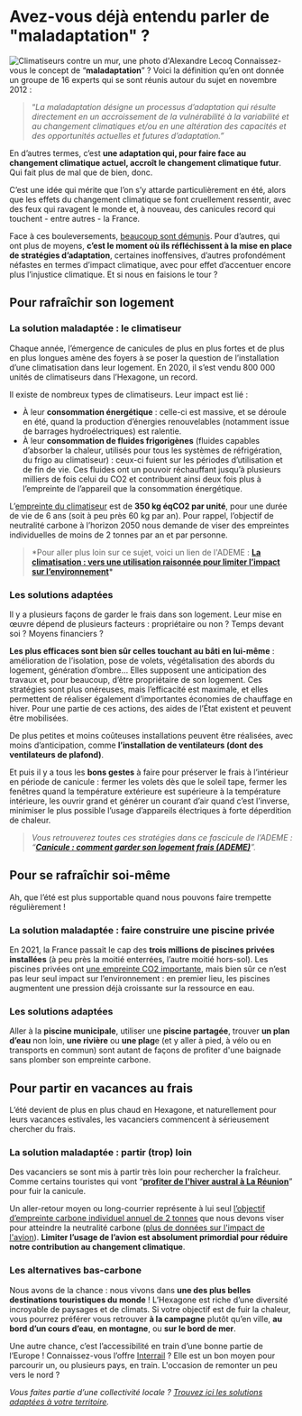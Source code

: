 # Avez-vous déjà entendu parler de "maladaptation" ?

![Climatiseurs contre un mur, une photo d'Alexandre Lecoq](/images/alexandre-lecocq-climatiseurs.jpg)
Connaissez-vous le concept de “**maladaptation**” ? Voici la définition qu’en ont donnée un groupe de 16 experts qui se sont réunis autour du sujet en novembre 2012 :

> “_La maladaptation désigne un processus d’adaptation qui résulte directement en un accroissement de la vulnérabilité à la variabilité et au changement climatiques et/ou en une altération des capacités et des opportunités actuelles et futures d’adaptation.”_

En d’autres termes, c’est **une adaptation qui, pour faire face au changement climatique actuel, accroît le changement climatique futur**. Qui fait plus de mal que de bien, donc.

C’est une idée qui mérite que l’on s’y attarde particulièrement en été, alors que les effets du changement climatique se font cruellement ressentir, avec des feux qui ravagent le monde et, à nouveau, des canicules record qui touchent - entre autres - la France.

Face à ces bouleversements, [beaucoup sont démunis](https://www.novethic.fr/actualite/energie/transition-energetique/isr-rse/precarite-energetique-d-ete-plus-d-un-francais-sur-deux-souffre-des-vagues-de-chaleur-dans-son-logement-151613.html). Pour d’autres, qui ont plus de moyens, **c’est le moment où ils réfléchissent à la mise en place de stratégies d’adaptation**, certaines inoffensives, d’autres profondément néfastes en termes d’impact climatique, avec pour effet d’accentuer encore plus l’injustice climatique. Et si nous en faisions le tour ?

## Pour rafraîchir son logement

### La solution maladaptée : le climatiseur

Chaque année, l’émergence de canicules de plus en plus fortes et de plus en plus longues amène des foyers à se poser la question de l’installation d’une climatisation dans leur logement. En 2020, il s’est vendu 800 000 unités de climatiseurs dans l’Hexagone, un record.

Il existe de nombreux types de climatiseurs. Leur impact est lié :

-   À leur **consommation énergétique** : celle-ci est massive, et se déroule en été, quand la production d’énergies renouvelables (notamment issue de barrages hydroélectriques) est ralentie.
-   À leur **consommation de fluides frigorigènes** (fluides capables d’absorber la chaleur, utilisés pour tous les systèmes de réfrigération, du frigo au climatiseur) : ceux-ci fuient sur les périodes d’utilisation et de fin de vie. Ces fluides ont un pouvoir réchauffant jusqu’à plusieurs milliers de fois celui du CO2 et contribuent ainsi deux fois plus à l’empreinte de l’appareil que la consommation énergétique.

L’[empreinte du climatiseur](https://impactco2.fr/electromenager/climatiseur) est de **350 kg éqCO2 par unité**, pour une durée de vie de 6 ans (soit à peu près 60 kg par an). Pour rappel, l’objectif de neutralité carbone à l’horizon 2050 nous demande de viser des empreintes individuelles de moins de 2 tonnes par an et par personne.

> \*Pour aller plus loin sur ce sujet, voici un lien de l'ADEME : **[La climatisation : vers une utilisation raisonnée pour limiter l’impact sur l’environnement](https://presse.ademe.fr/2021/06/la-climatisation-vers-une-utilisation-raisonnee-pour-limiter-limpact-sur-lenvironnement.html)\***

### Les solutions adaptées

Il y a plusieurs façons de garder le frais dans son logement. Leur mise en œuvre dépend de plusieurs facteurs : propriétaire ou non ? Temps devant soi ? Moyens financiers ?

**Les plus efficaces sont bien sûr celles touchant au bâti en lui-même** : amélioration de l’isolation, pose de volets, végétalisation des abords du logement, génération d’ombre… Elles supposent une anticipation des travaux et, pour beaucoup, d’être propriétaire de son logement. Ces stratégies sont plus onéreuses, mais l’efficacité est maximale, et elles permettent de réaliser également d’importantes économies de chauffage en hiver. Pour une partie de ces actions, des aides de l’État existent et peuvent être mobilisées.

De plus petites et moins coûteuses installations peuvent être réalisées, avec moins d’anticipation, comme **l’installation de ventilateurs (dont des ventilateurs de plafond)**.

Et puis il y a tous les **bons gestes** à faire pour préserver le frais à l’intérieur en période de canicule : fermer les volets dès que le soleil tape, fermer les fenêtres quand la température extérieure est supérieure à la température intérieure, les ouvrir grand et générer un courant d’air quand c’est l’inverse, minimiser le plus possible l’usage d’appareils électriques à forte déperdition de chaleur.

> _Vous retrouverez toutes ces stratégies dans ce fascicule de l’ADEME : “[**Canicule : comment garder son logement frais (ADEME)**](https://agirpourlatransition.ademe.fr/particuliers/vacances-loisirs/ete/canicule-comment-garder-logement-frais)”._

## Pour se rafraîchir soi-même

Ah, que l’été est plus supportable quand nous pouvons faire trempette régulièrement !

### La solution maladaptée : faire construire une piscine privée

En 2021, la France passait le cap des **trois millions de piscines privées installées** (à peu près la moitié enterrées, l’autre moitié hors-sol). Les piscines privées ont [une empreinte CO2 importante](https://futur.eco/documentation/piscine/empreinte), mais bien sûr ce n’est pas leur seul impact sur l’environnement : en premier lieu, les piscines augmentent une pression déjà croissante sur la ressource en eau.

### Les solutions adaptées

Aller à la **piscine municipale**, utiliser une **piscine partagée**, trouver **un plan d’eau** non loin, **une rivière** ou **une plag**e (et y aller à pied, à vélo ou en transports en commun) sont autant de façons de profiter d'une baignade sans plomber son empreinte carbone.

## Pour partir en vacances au frais

L’été devient de plus en plus chaud en Hexagone, et naturellement pour leurs vacances estivales, les vacanciers commencent à sérieusement chercher du frais.

### La solution maladaptée : partir (trop) loin

Des vacanciers se sont mis à partir très loin pour rechercher la fraîcheur. Comme certains touristes qui vont “**[profiter de l'hiver austral à La Réunion](https://la1ere.francetvinfo.fr/reunion/saint-denis/fuir-la-canicule-dans-l-hexagone-vers-la-fraicheur-de-l-hiver-austral-a-la-reunion-le-bon-plan-pour-ces-touristes-1416179.html)**” pour fuir la canicule.

Un aller-retour moyen ou long-courrier représente à lui seul [l’objectif d’empreinte carbone individuel annuel de 2 tonnes](https://nosgestesclimat.fr/blog/budget) que nous devons viser pour atteindre la neutralité carbone ([plus de données sur l'impact de l'avion](https://impactco2.fr/transport/avion)). **Limiter l’usage de l’avion est absolument primordial pour réduire notre contribution au changement climatique**.

### Les alternatives bas-carbone

Nous avons de la chance : nous vivons dans **une des plus belles destinations touristiques du monde** ! L’Hexagone est riche d’une diversité incroyable de paysages et de climats. Si votre objectif est de fuir la chaleur, vous pourrez préférer vous retrouver **à la campagne** plutôt qu’en ville, **au bord d’un cours d’eau**, **en montagne**, ou **sur le bord de mer**.

Une autre chance, c’est l’accessibilité en train d’une bonne partie de l’Europe ! Connaissez-vous l’offre [Interrail](https://www.interrail.eu/fr) ? Elle est un bon moyen pour parcourir un, ou plusieurs pays, en train. L'occasion de remonter un peu vers le nord ?

_Vous faites partie d’une collectivité locale ? [Trouvez ici les solutions adaptées à votre territoire](https://plusfraichemaville.fr/)._
